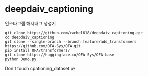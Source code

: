 # deepdaiv_captioning
인스타그램 해시태그 생성기


    git clone https://github.com/rachel618/deepdaiv_captioning.git
    cd deepdaiv_captioning
    git clone --single-branch --branch feature/add_transformers https://github.com/OFA-Sys/OFA.git 
    pip install OFA/transformers/
    git clone https://huggingface.co/OFA-Sys/OFA-base
    python Demo.py


Don't touch cpationing_dataset.py
    


